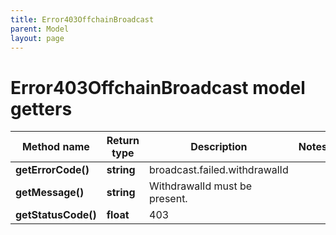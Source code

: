 ```yaml
---
title: Error403OffchainBroadcast
parent: Model
layout: page
---
```


# Error403OffchainBroadcast model getters

Method name | Return type | Description | Notes
------------ | ------------- | ------------- | -------------
**getErrorCode()** | **string** | broadcast.failed.withdrawalId |
**getMessage()** | **string** | WithdrawalId must be present. |
**getStatusCode()** | **float** | 403 |

